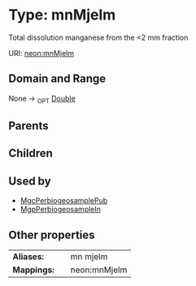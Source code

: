 
# Type: mnMjelm


Total dissolution manganese from the <2 mm fraction

URI: [neon:mnMjelm](https://data.neonscience.org/mnMjelm)


## Domain and Range

None ->  <sub>OPT</sub> [Double](types/Double.md)

## Parents


## Children


## Used by

 * [MgcPerbiogeosamplePub](MgcPerbiogeosamplePub.md)
 * [MgpPerbiogeosampleIn](MgpPerbiogeosampleIn.md)

## Other properties

|  |  |  |
| --- | --- | --- |
| **Aliases:** | | mn mjelm |
| **Mappings:** | | neon:mnMjelm |

